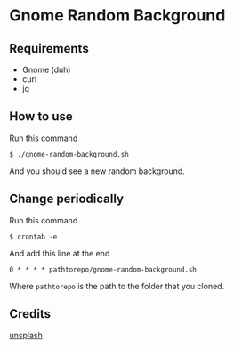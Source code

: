 Gnome Random Background
=======================

## Requirements

* Gnome (duh)
* curl
* jq

## How to use

Run this command

```
$ ./gnome-random-background.sh
```

And you should see a new random background.

## Change periodically

Run this command

```
$ crontab -e
```

And add this line at the end

```
0 * * * * pathtorepo/gnome-random-background.sh
```

Where `pathtorepo` is the path to the folder that you cloned.

## Credits

[unsplash](https://unsplash.com)
